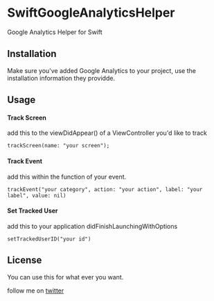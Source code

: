 # SwiftGoogleAnalyticsHelper
Google Analytics Helper for Swift

## Installation 
Make sure you've added Google Analytics to your project, use the installation information they providde. 

## Usage

#### Track Screen
add this to the viewDidAppear() of a ViewController you'd like to track

    trackScreen(name: "your screen");
    
#### Track Event
add this within the function of your event. 

    trackEvent("your category", action: "your action", label: "your label", value: nil)

#### Set Tracked User
add this to your application didFinishLaunchingWithOptions 

    setTrackedUserID("your id")
   
## License 
You can use this for what ever you want. 

follow me on [twitter]("twitter.com/samuelbeek")
